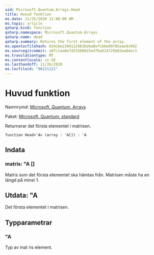 ```yaml
---
uid: Microsoft.Quantum.Arrays.Head
title: Huvud funktion
ms.date: 11/25/2020 12:00:00 AM
ms.topic: article
qsharp.kind: function
qsharp.namespace: Microsoft.Quantum.Arrays
qsharp.name: Head
qsharp.summary: Returns the first element of the array.
ms.openlocfilehash: 834cbe2384122463be6a0efcb6e09785aae9c092
ms.sourcegitcommit: a87c1aa8e7453360025e47ba614f25b02ea84ec3
ms.translationtype: MT
ms.contentlocale: sv-SE
ms.lasthandoff: 11/26/2020
ms.locfileid: "96221121"
---
```

# <a name="head-function"></a>Huvud funktion

Namnrymd: [Microsoft. Quantum. Arrays](xref:Microsoft.Quantum.Arrays)

Paket: [Microsoft. Quantum. standard](https://nuget.org/packages/Microsoft.Quantum.Standard)


Returnerar det första elementet i matrisen.

```qsharp
function Head<'A> (array : 'A[]) : 'A
```


## <a name="input"></a>Indata

### <a name="array--a"></a>matris: "A []

Matris som det första elementet ska hämtas från. Matrisen måste ha en längd på minst 1.



## <a name="output--a"></a>Utdata: "A

Det första elementet i matrisen.

## <a name="type-parameters"></a>Typparametrar

### <a name="a"></a>"A

Typ av mat ris element.